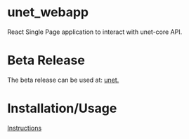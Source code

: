 # unet_webapp

React Single Page application to interact with unet-core API.

# Beta Release

The beta release can be used at: [unet.](https://acwilson96.github.io/unet_webapp/build/)

# Installation/Usage

[Instructions](https://github.com/acwilson96/unet)
